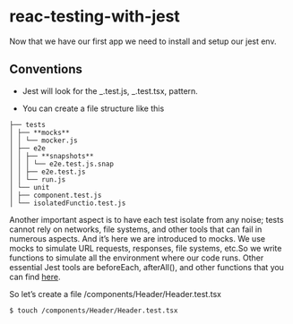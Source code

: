 # reac-testing-with-jest

Now that we have our first app we need to install and setup our jest env.

<h2>Conventions</h2>

- Jest will look for the _.test.js, _.test.tsx, pattern.

- You can create a file structure like this

```
├── tests
│ ├── **mocks**
│ │ └── mocker.js
│ ├── e2e
│ │ ├── **snapshots**
│ │ │ └── e2e.test.js.snap
│ │ ├── e2e.test.js
│ │ └── run.js
│ └── unit
│ ├── component.test.js
│ └── isolatedFunctio.test.js
```

Another important aspect is to have each test isolate from any noise; tests cannot rely on networks, file systems, and other tools that can fail in numerous aspects. And it’s here we are introduced to mocks. We use mocks to simulate URL requests, responses, file systems, etc.So we write functions to simulate all the environment where our code runs. Other essential Jest tools are beforeEach, afterAll(), and other functions that you can find [here](https://jestjs.io/docs/en/api#beforeeachfn-timeout).

So let’s create a file /components/Header/Header.test.tsx

`$ touch /components/Header/Header.test.tsx`
